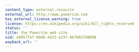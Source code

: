 ```yaml
---
content_type: external-resource
external_url: http://www.powersim.com
has_external_license_warning: true
license: https://en.wikipedia.org/wiki/All_rights_reserved
status: ''
title: the Powersim web site
uid: e8057fef-60db-4433-a337-6b79657d8898
wayback_url: ''
---
```


